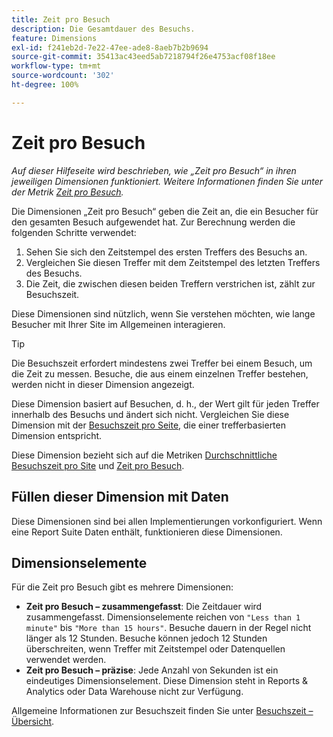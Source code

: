 ```yaml
---
title: Zeit pro Besuch
description: Die Gesamtdauer des Besuchs.
feature: Dimensions
exl-id: f241eb2d-7e22-47ee-ade8-8aeb7b2b9694
source-git-commit: 35413ac43eed5ab7218794f26e4753acf08f18ee
workflow-type: tm+mt
source-wordcount: '302'
ht-degree: 100%

---
```


# Zeit pro Besuch

*Auf dieser Hilfeseite wird beschrieben, wie „Zeit pro Besuch“ in ihren jeweiligen Dimensionen funktioniert. Weitere Informationen finden Sie unter der Metrik [Zeit pro Besuch](../metrics/time-spent-per-visit.md).*

Die Dimensionen „Zeit pro Besuch“ geben die Zeit an, die ein Besucher für den gesamten Besuch aufgewendet hat. Zur Berechnung werden die folgenden Schritte verwendet:

1. Sehen Sie sich den Zeitstempel des ersten Treffers des Besuchs an.
2. Vergleichen Sie diesen Treffer mit dem Zeitstempel des letzten Treffers des Besuchs.
3. Die Zeit, die zwischen diesen beiden Treffern verstrichen ist, zählt zur Besuchszeit.

Diese Dimensionen sind nützlich, wenn Sie verstehen möchten, wie lange Besucher mit Ihrer Site im Allgemeinen interagieren.

>[!TIP]
>
>Die Besuchszeit erfordert mindestens zwei Treffer bei einem Besuch, um die Zeit zu messen. Besuche, die aus einem einzelnen Treffer bestehen, werden nicht in dieser Dimension angezeigt.

Diese Dimension basiert auf Besuchen, d. h., der Wert gilt für jeden Treffer innerhalb des Besuchs und ändert sich nicht. Vergleichen Sie diese Dimension mit der [Besuchszeit pro Seite](time-spent-on-page.md), die einer trefferbasierten Dimension entspricht.

Diese Dimension bezieht sich auf die Metriken [Durchschnittliche Besuchszeit pro Site](../metrics/average-time-on-site.md) und [Zeit pro Besuch](../metrics/time-spent-per-visit.md).

## Füllen dieser Dimension mit Daten

Diese Dimensionen sind bei allen Implementierungen vorkonfiguriert. Wenn eine Report Suite Daten enthält, funktionieren diese Dimensionen.

## Dimensionselemente

Für die Zeit pro Besuch gibt es mehrere Dimensionen:

* **Zeit pro Besuch – zusammengefasst**: Die Zeitdauer wird zusammengefasst. Dimensionselemente reichen von `"Less than 1 minute"` bis `"More than 15 hours"`. Besuche dauern in der Regel nicht länger als 12 Stunden. Besuche können jedoch 12 Stunden überschreiten, wenn Treffer mit Zeitstempel oder Datenquellen verwendet werden.
* **Zeit pro Besuch – präzise**: Jede Anzahl von Sekunden ist ein eindeutiges Dimensionselement. Diese Dimension steht in Reports &amp; Analytics oder Data Warehouse nicht zur Verfügung.

Allgemeine Informationen zur Besuchszeit finden Sie unter [Besuchszeit – Übersicht](../metrics/time-spent.md).
